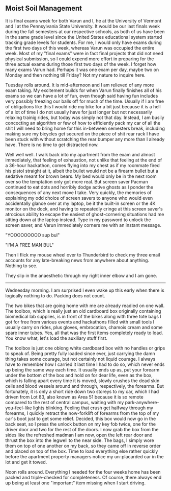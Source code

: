## Moist Soil Management

It is final exams week for both Varun and I, he at the University of Vermont and I at the Pennsylvania State University. It would be our last finals week during the fall semesters at our respective schools, as both of us have been in the same grade level since the United States educational system started tracking grade levels for students. For me, I would only have exams during the first two days of this week, whereas Varun was occupied the entire week. Most of my "final exams" were in fact final projects that did not need physical submission, so I could expend more effort in preparing for the three actual exams during those first two days of the week. I forget how many exams Varun had. Perhaps it was one exam per day, maybe two on Monday and then nothing till Friday? Not my nature to inquire here.

Tuesday rolls around. It is mid-afternoon and I am relieved of any more exam taking. My excitement builds for when Varun finally finishes all of his exams so we can have a lot of fun, even though said having fun includes very possibly freezing our balls off for much of the time. Usually if I am free of obligations like this I would ride my bike for a bit just because it is a hell of a lot of time I do not usually have for just longer but not necessarily relaxing trainig rides, but today was simply not that day. Instead, I am busily concocting an algorithm or few of how to efficiently pack my car of all the shit I will need to bring home for this in-between semesters break, including making sure my bicycles get secured on the piece of shit rear rack I have been stuck with without scratching the rear bumper any more than I already have. There is no time to get distracted now.

Well well well. I walk back into my apartment from the exam and almost immediately, that feeling of exhaustion, not unlike that feeling at the end of a 36-hour hackathon, comes flying into my chest as if my roommate fired his pistol straight at it, albeit the bullet would not be a firearm bullet but a sedative meant for brown bears. My bed would only be in the next room over so the temptation only got more real. But screen saver Pacman continued to eat dots and horribly dodge active ghosts as I ponder the consequences of any next move I take. Very quickly, the memories of explaining my odd choice of screen savers to anyone who would even accidentally glance over at my laptop, be it the built-in screen or the 4K monitor on the dock, and having to repeatedly cringe at this screen saver's atrocious ability to escape the easiest of ghost-cornering situations had me sitting down at the laptop instead. Type in my password to unlock the screen saver, and Varun immediately corners me with an instant message.

"YOOOOOOOOO sup bul"

"I'M A FREE MAN BUL"

Then I flick my mouse wheel over to Thunderbird to check my three email accounts for any late-breaking news from anywhere about anything. Nothing to see.

They slip in the anaesthetic through my right inner elbow and I am gone.

-----

Wednesday morning. I am surprised I even wake up this early when there is logically nothing to do. Packing does not count.

The two bikes that are going home with me are already readied on one wall. The toolbox, which is really just an old cardboard box originally containing biomedical lab supplies, is in front of the bikes along with three tote bags I got for free from various events and hackathons filled with small tools I usually carry on rides, plus gloves, embrocation, chamois cream and some spare inner tubes. Yes, all that was the first items completely ready to load. You know what, let's load the auxiliary stuff first.

The toolbox is just one oblong white cardboard box with no handles or grips to speak of. Being pretty fully loaded since ever, just carrying the damn thing takes some courage, but not certainly not liquid courage. I always have to remember how I carried it last time I had to do so, which never ends up being the same way each time. It usually ends up as, put your forearm under the bottom of the box and hold on for dear life, even as the box, which is falling apart every time it is moved, slowly crushes the dead skin cells and blood vessels around and through, respectively, the forearms. But fortunately, it is only a short ride down two storeys to my car, which I had driven from Lot 83, also known as Area 51 because it is so remote compared to the rest of central campus, waiting with my park-anywhere-you-feel-like lights blinking. Feeling that crush get halfway through my forearms, I quickly retract the now-forklift of forearms from the top of my car's boot just to get some relief. Decided, this box would now go in the back seat, so I press the unlock button on my key fob twice, one for the driver door and two for the rest of the doors. I now grab the box from the sides like the refreshed madman I am now, open the left rear door and thrust the box into the legwell to the near side. The bags, I simply wore them on top of one another on my back, so they came off in reverse order and placed on top of the box. Time to load everything else rather quickly before the apartment property managers notice my un-placarded car in the lot and get it towed.

Noon rolls around. Everything I needed for the four weeks home has been packed and triple-checked for completeness. Of course, there always end up being at least one "important" item missing when I start driving.
